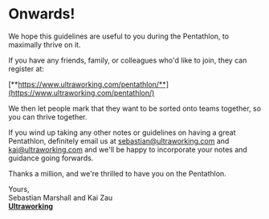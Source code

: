 # Onwards!

We hope this guidelines are useful to you during the Pentathlon, to maximally thrive on it.

If you have any friends, family, or colleagues who'd like to join, they can register at:

[**https://www.ultraworking.com/pentathlon/**](https://www.ultraworking.com/pentathlon/)

We then let people mark that they want to be sorted onto teams together, so you can thrive together.

If you wind up taking any other notes or guidelines on having a great Pentathlon, definitely email us at sebastian@ultraworking.com and kai@ultraworking.com and we'll be happy to incorporate your notes and guidance going forwards.

Thanks a million, and we're thrilled to have you on the Pentathlon.

Yours,  
Sebastian Marshall and Kai Zau  
[**Ultraworking**](https://www.ultraworking.com/)

